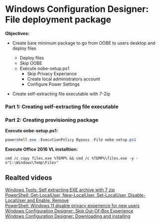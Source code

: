 # Windows Configuration Designer: File deployment package

 <b>Objectives:</b>

 * Create bare minimum package to go from OOBE to users desktop and deploy files
    * Deploy files
    * Skip OOBE
    * Execute oobe-setup.ps1
        * Skip Privacy Experiance
        * Create local administrators account
        * Configure Power Settings

* Create self-extracting file executable with 7-Zip

### Part 1: Creating self-extracting file executable

### Part 2: Creating provisioning package

<b>Execute oobe-setup.ps1:</b>

```powershell
powershell.exe -ExecutionPolicy Bypass -File oobe-setup.ps1
```

<b>Execute Office 2016 VL installtion:</b>

```batch
cmd /c copy files.exe %TEMP% && cmd /c %TEMP%\files.exe -y -o"C:\Windows\Temp\Files"
```

## Realted videos

[Windows Tools: Self extracting  EXE archive with 7 zip](https://youtu.be/8Iaj9hbnnBA) <br />
[PowerShell: Get-LocalUser, New-LocalUser, Set-LocalUser, Disable-LocalUser and Enable, Remove](https://youtu.be/9PtT7FfPO3Q) <br />
[PowerShell: Windows 11 disable privacy experience for new users](https://youtu.be/YSVsOY2A7F8) <br />
[Windows Configuration Designer: Skip Out-Of-Box Experience](https://youtu.be/Lqf4i1nHV7I) <br />
[Windows Configuration Designer: Downloading and installing](https://youtu.be/cSa12YaNMbU)